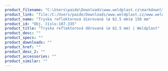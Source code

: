 ```yaml
---
product_filename: "C:\Users\paide\Downloads\www.weldplast.cz\markdown\tryska-reflektorova-derovana-o-625-mm632.md"
product_link: "file:/C:/Users/paide/Downloads/www.weldplast.cz/www.weldplast.cz/sk/tryska-reflektorova-derovana-o-625-mm632"
product_name: "Tryska reflektorová dierovaná (ø 62.5 mm)ø 150 mm"
product_id: "Obj. číslo:107.335"
product_title: "Tryska reflektorová děrovaná (ø 62.5 mm) | Weldplast"
product_desc: ""
product_specs: ""
product_downloads: ""
product_href: ""
product_desc_2: ""
product_accessories: ""
product_similar: ""
---
```

